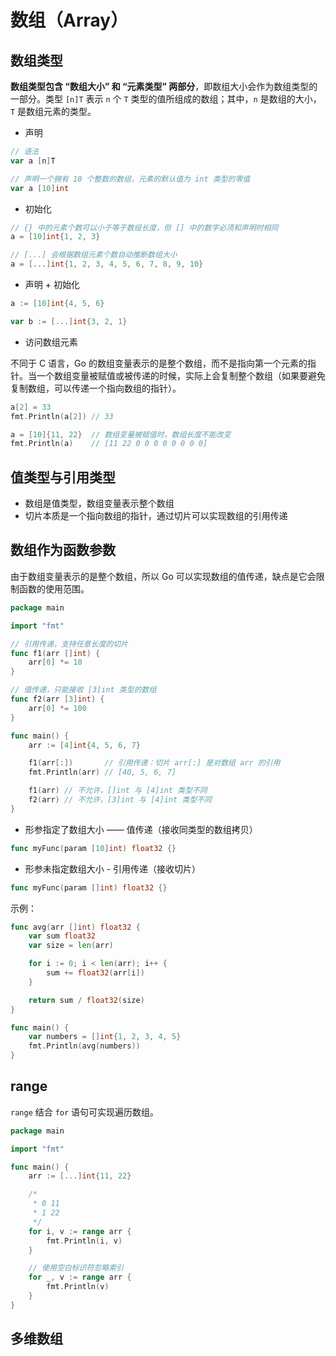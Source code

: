 # 数组（Array）

## 数组类型

**数组类型包含 “数组大小” 和 “元素类型” 两部分**，即数组大小会作为数组类型的一部分。类型 `[n]T` 表示 `n` 个 `T` 类型的值所组成的数组；其中，`n` 是数组的大小，`T` 是数组元素的类型。

* 声明

```go
// 语法
var a [n]T
```

```go
// 声明一个拥有 10 个整数的数组，元素的默认值为 int 类型的零值
var a [10]int
```

* 初始化

```go
// {} 中的元素个数可以小于等于数组长度，但 [] 中的数字必须和声明时相同
a = [10]int{1, 2, 3}
```

```go
// [...] 会根据数组元素个数自动推断数组大小
a = [...]int{1, 2, 3, 4, 5, 6, 7, 8, 9, 10}
```

* 声明 + 初始化

```go
a := [10]int{4, 5, 6}

var b := [...]int{3, 2, 1}
```

* 访问数组元素

不同于 C 语言，Go 的数组变量表示的是整个数组，而不是指向第一个元素的指针。当一个数组变量被赋值或被传递的时候，实际上会复制整个数组（如果要避免复制数组，可以传递一个指向数组的指针）。

```go
a[2] = 33
fmt.Println(a[2]) // 33

a = [10]{11, 22}  // 数组变量被赋值时，数组长度不能改变
fmt.Println(a)    // [11 22 0 0 0 0 0 0 0 0]
```

## 值类型与引用类型

* 数组是值类型，数组变量表示整个数组
* 切片本质是一个指向数组的指针，通过切片可以实现数组的引用传递

## 数组作为函数参数

由于数组变量表示的是整个数组，所以 Go 可以实现数组的值传递，缺点是它会限制函数的使用范围。

```go
package main

import "fmt"

// 引用传递，支持任意长度的切片
func f1(arr []int) {
    arr[0] *= 10
}

// 值传递，只能接收 [3]int 类型的数组
func f2(arr [3]int) {
    arr[0] *= 100
}

func main() {
    arr := [4]int{4, 5, 6, 7}

    f1(arr[:])       // 引用传递：切片 arr[:] 是对数组 arr 的引用
    fmt.Println(arr) // [40, 5, 6, 7]

    f1(arr) // 不允许，[]int 与 [4]int 类型不同
    f2(arr) // 不允许，[3]int 与 [4]int 类型不同
}
```

* 形参指定了数组大小 —— 值传递（接收同类型的数组拷贝）

```go
func myFunc(param [10]int) float32 {}
```

* 形参未指定数组大小 - 引用传递（接收切片）

```go
func myFunc(param []int) float32 {}
```

示例：

```go
func avg(arr []int) float32 {
    var sum float32
    var size = len(arr)

    for i := 0; i < len(arr); i++ {
        sum += float32(arr[i])
    }

    return sum / float32(size)
}

func main() {
    var numbers = []int{1, 2, 3, 4, 5}
    fmt.Println(avg(numbers))
}
```

## range

`range` 结合 `for` 语句可实现遍历数组。

```go
package main

import "fmt"

func main() {
    arr := [...]int{11, 22}

    /*
     * 0 11
     * 1 22
     */
    for i, v := range arr {
        fmt.Println(i, v)
    }

    // 使用空白标识符忽略索引
    for _, v := range arr {
        fmt.Println(v)
    }
}
```

## 多维数组
